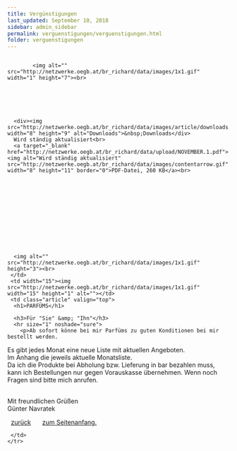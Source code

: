 ```yaml
---
title: Vergünstigungen
last_updated: September 10, 2018
sidebar: admin_sidebar
permalink: verguenstigungen/verguenstigungen.html
folder: verguenstigungen
---
```


<tbody><tr width="450">
     <td valign="top" class="articleleftcolumn">
      <img src="https://br-richard.github.io/images/verguenstigungen/For_Mom.gif" alt="" border="0"><br>
      
      
			<img alt="" src="http://netzwerke.oegb.at/br_richard/data/images/1x1.gif" width="1" height="7"><br>
			
      
      
			
			
      
      <div><img src="http://netzwerke.oegb.at/br_richard/data/images/article/downloads.gif" width="8" height="9" alt="Downloads">&nbsp;Downloads</div>
      Wird ständig aktualisiert<br>
      <a target="_blank" href="http://netzwerke.oegb.at/br_richard/data/upload/NOVEMBER.1.pdf"><img alt="Wird ständig aktualisiert" src="http://netzwerke.oegb.at/br_richard/data/images/contentarrow.gif" width="8" height="11" border="0">PDF-Datei, 260 KB</a><br>
<br>      
<br>      
<br>      
<br>      
<br>      
<br>      
<br>      
<br>      
<br>      
      
      <img alt="" src="http://netzwerke.oegb.at/br_richard/data/images/1x1.gif" height="3"><br>
     </td>
     <td width="15"><img src="http://netzwerke.oegb.at/br_richard/data/images/1x1.gif" width="15" height="1" alt=""></td>
     <td class="article" valign="top">
      <h1>PARFÜMS</h1>
      
      <h3>Für "Sie" &amp; "Ihn"</h3>
      <hr size="1" noshade="sure">
   		<p>Ab sofort könne bei mir Parfüms zu guten Konditionen bei mir bestellt werden.
Es gibt jedes Monat eine neue Liste mit aktuellen Angeboten.<br>
Im Anhang die jeweils aktuelle Monatsliste.<br>
Da ich die Produkte bei Abholung bzw. Lieferung in bar bezahlen muss, kann ich Bestellungen nur gegen Vorauskasse übernehmen.
Wenn noch Fragen sind bitte mich anrufen.<br><br>

Mit freundlichen Grüßen<br>
Günter Navratek</p>
      <div class="articlefooter"></div>

<a href="http://netzwerke.oegb.at/br_richard/ContentServer?pagename=Netzwerke/Index&amp;nw=br_richard&amp;L0=09f4097c90ebcea3e938110a15ea960b&amp;L1=190312a1b592530191481848733780e7&amp;L2=b0ffc8bde1e7184acd359228a352fc4b&amp;" class="quick_nav_bold"><img alt="" src="http://netzwerke.oegb.at/br_richard/data/images/contentarrowleft.gif" width="8" height="11" border="0">zurück</a>&nbsp; &nbsp;
<a href="#top" class="quick_nav_bold"><img alt="" src="http://netzwerke.oegb.at/br_richard/data/images/contentarrowup.gif" width="10" height="11" border="0">zum Seitenanfang.</a>&nbsp; &nbsp;






<!--      <hr size="1" noshade="indeed"> -->
<!--      <div align="right">
       <a href="#" class="quick_nav_bold"><img alt="" src="http://netzwerke.oegb.at/br_richard/data/images/contentarrow.gif" width="8" height="11" border="0" />Online-Bestellen</a>&nbsp; &nbsp;
       <a href="#" class="quick_nav_bold"><img alt="" src="http://netzwerke.oegb.at/br_richard/data/images/contentarrow.gif" width="8" height="11" border="0" />Anfrage</a>
      </div>-->

     

     </td>
    </tr>
   </tbody>

